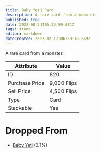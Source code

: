```yaml
---
title: Baby Yeti Card
description: A rare card from a monster.
published: true
date: 2023-08-21T05:20:59.081Z
tags: items
editor: markdown
dateCreated: 2023-02-17T06:39:18.569Z
---
```


A rare card from a monster.

|Attribute|Value|
|-|-|
|ID|820|
|Purchase Price|9,000 Flips|
|Sell Price|4,500 Flips|
|Type|Card|
|Stackable|Yes|


# Dropped From
 * [Baby Yeti](/monsters/baby-yeti) (0.1%)

